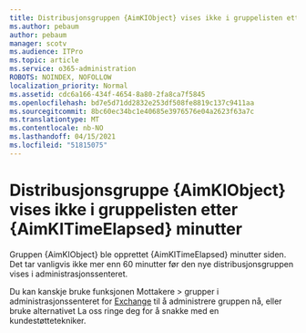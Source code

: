 ```yaml
---
title: Distribusjonsgruppen {AimKIObject} vises ikke i gruppelisten etter {AimKITimeElapsed} minutter
ms.author: pebaum
author: pebaum
manager: scotv
ms.audience: ITPro
ms.topic: article
ms.service: o365-administration
ROBOTS: NOINDEX, NOFOLLOW
localization_priority: Normal
ms.assetid: cdc6a166-434f-4654-8a80-2fa8ca7f5845
ms.openlocfilehash: bd7e5d71dd2832e253df508fe8819c137c9411aa
ms.sourcegitcommit: 8bc60ec34bc1e40685e3976576e04a2623f63a7c
ms.translationtype: MT
ms.contentlocale: nb-NO
ms.lasthandoff: 04/15/2021
ms.locfileid: "51815075"
---
```

# <a name="distribution-group-aimkiobject-not-showing-in-groups-list-after-aimkitimeelapsed-minutes"></a>Distribusjonsgruppe {AimKIObject} vises ikke i gruppelisten etter {AimKITimeElapsed} minutter

Gruppen {AimKIObject} ble opprettet {AimKITimeElapsed} minutter siden. Det tar vanligvis ikke mer enn 60 minutter før den nye distribusjonsgruppen vises i administrasjonssenteret.
  
Du kan kanskje bruke funksjonen Mottakere > grupper i administrasjonssenteret for [Exchange](https://outlook.office365.com/ecp/?rfr=Admin_o365&amp;exsvurl=1&amp;mkt=en-US.aspx) til å administrere gruppen nå, eller bruke alternativet La oss ringe deg for å snakke med en kundestøttetekniker. 
  